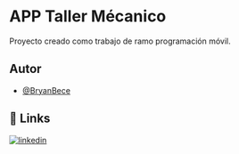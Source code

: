 
# APP Taller Mécanico

Proyecto creado como trabajo de ramo programación móvil.

## Autor

- [@BryanBece](https://www.github.com/bryanbece)


## 🔗 Links

[![linkedin](https://img.shields.io/badge/linkedin-0A66C2?style=for-the-badge&logo=linkedin&logoColor=white)](https://www.linkedin.com/in/bryan-becerra-p)


